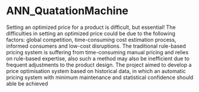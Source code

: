 # ANN_QuatationMachine
Setting an optimized price for a product is difficult, but essential! The difficulties in setting an optimized price could be due to the following factors: global competition, time-consuming cost estimation process, informed consumers and low-cost disruptions. The traditional rule-based pricing system is suffering from time-consuming manual pricing and relies on rule-based expertise, also such a method may also be inefficient due to frequent adjustments to the product design. The project aimed to develop a price optimisation system based on historical data, in which an automatic pricing system with minimum maintenance and statistical confidence should able be achieved
